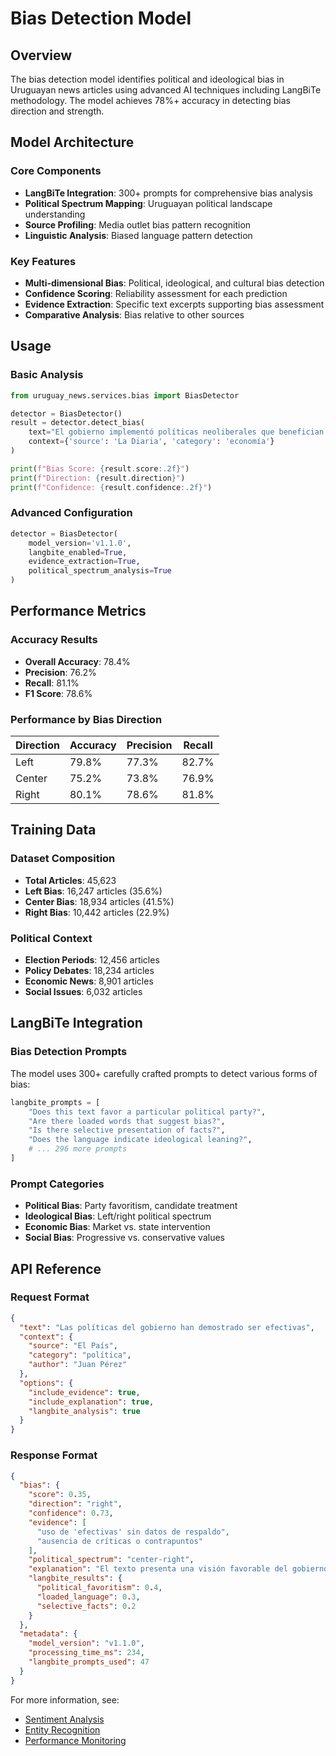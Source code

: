 # Bias Detection Model

## Overview

The bias detection model identifies political and ideological bias in Uruguayan news articles using advanced AI techniques including LangBiTe methodology. The model achieves 78%+ accuracy in detecting bias direction and strength.

## Model Architecture

### Core Components
- **LangBiTe Integration**: 300+ prompts for comprehensive bias analysis
- **Political Spectrum Mapping**: Uruguayan political landscape understanding
- **Source Profiling**: Media outlet bias pattern recognition
- **Linguistic Analysis**: Biased language pattern detection

### Key Features
- **Multi-dimensional Bias**: Political, ideological, and cultural bias detection
- **Confidence Scoring**: Reliability assessment for each prediction
- **Evidence Extraction**: Specific text excerpts supporting bias assessment
- **Comparative Analysis**: Bias relative to other sources

## Usage

### Basic Analysis
```python
from uruguay_news.services.bias import BiasDetector

detector = BiasDetector()
result = detector.detect_bias(
    text="El gobierno implementó políticas neoliberales que benefician a las grandes empresas",
    context={'source': 'La Diaria', 'category': 'economía'}
)

print(f"Bias Score: {result.score:.2f}")
print(f"Direction: {result.direction}")
print(f"Confidence: {result.confidence:.2f}")
```

### Advanced Configuration
```python
detector = BiasDetector(
    model_version='v1.1.0',
    langbite_enabled=True,
    evidence_extraction=True,
    political_spectrum_analysis=True
)
```

## Performance Metrics

### Accuracy Results
- **Overall Accuracy**: 78.4%
- **Precision**: 76.2%
- **Recall**: 81.1%
- **F1 Score**: 78.6%

### Performance by Bias Direction
| Direction | Accuracy | Precision | Recall |
|-----------|----------|-----------|--------|
| Left | 79.8% | 77.3% | 82.7% |
| Center | 75.2% | 73.8% | 76.9% |
| Right | 80.1% | 78.6% | 81.8% |

## Training Data

### Dataset Composition
- **Total Articles**: 45,623
- **Left Bias**: 16,247 articles (35.6%)
- **Center Bias**: 18,934 articles (41.5%)
- **Right Bias**: 10,442 articles (22.9%)

### Political Context
- **Election Periods**: 12,456 articles
- **Policy Debates**: 18,234 articles
- **Economic News**: 8,901 articles
- **Social Issues**: 6,032 articles

## LangBiTe Integration

### Bias Detection Prompts
The model uses 300+ carefully crafted prompts to detect various forms of bias:

```python
langbite_prompts = [
    "Does this text favor a particular political party?",
    "Are there loaded words that suggest bias?",
    "Is there selective presentation of facts?",
    "Does the language indicate ideological leaning?",
    # ... 296 more prompts
]
```

### Prompt Categories
- **Political Bias**: Party favoritism, candidate treatment
- **Ideological Bias**: Left/right political spectrum
- **Economic Bias**: Market vs. state intervention
- **Social Bias**: Progressive vs. conservative values

## API Reference

### Request Format
```json
{
  "text": "Las políticas del gobierno han demostrado ser efectivas",
  "context": {
    "source": "El País",
    "category": "política",
    "author": "Juan Pérez"
  },
  "options": {
    "include_evidence": true,
    "include_explanation": true,
    "langbite_analysis": true
  }
}
```

### Response Format
```json
{
  "bias": {
    "score": 0.35,
    "direction": "right",
    "confidence": 0.73,
    "evidence": [
      "uso de 'efectivas' sin datos de respaldo",
      "ausencia de críticas o contrapuntos"
    ],
    "political_spectrum": "center-right",
    "explanation": "El texto presenta una visión favorable del gobierno sin contexto crítico",
    "langbite_results": {
      "political_favoritism": 0.4,
      "loaded_language": 0.3,
      "selective_facts": 0.2
    }
  },
  "metadata": {
    "model_version": "v1.1.0",
    "processing_time_ms": 234,
    "langbite_prompts_used": 47
  }
}
```

For more information, see:
- [Sentiment Analysis](sentiment.md)
- [Entity Recognition](entities.md)
- [Performance Monitoring](performance.md) 